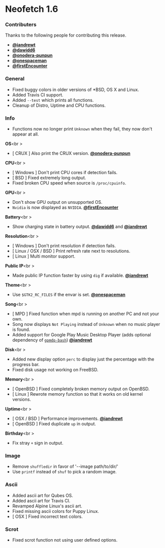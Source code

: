 # Neofetch 1.6


### Contributers

Thanks to the following people for contributing this release.

- **[@iandrewt](https://github.com/iandrewt)**
- **[@dawidd6](https://github.com/dawidd6)**
- **[@onodera-punpun](https://github.com/onodera-punpun)**
- **[@onespaceman](https://github.com/onespaceman)**
- **[@firstEncounter](https://github.com/firstEncounter)**

### General

- Fixed buggy colors in older versions of \*BSD, OS X and Linux.
- Added Travis CI support.
- Added `--test` which prints all functions.
- Cleanup of Distro, Uptime and CPU functions.

### Info

- Functions now no longer print `Unknown` when they fail, they now don't appear at all.

**OS**<br \>
- [ CRUX ] Also print the CRUX version. **[@onodera-punpun](https://github.com/onodera-punpun)**

**CPU**<br \>
- [ Windows ] Don't print CPU cores if detection fails.
- [ BSD ] Fixed extremely long output.
- Fixed broken CPU speed when source is `/proc/cpuinfo`.

**GPU**<br \>
- Don't show GPU output on unsupported OS.
- `Nvidia` is now displayed as `NVIDIA`. **[@firstEncounter](https://github.com/firstEncounter)**

**Battery**<br \>
- Show charging state in battery output. **[@dawidd6](https://github.com/dawidd6)** and **[@iandrewt](https://github.com/iandrewt)**

**Resolution**<br \>
- [ Windows ] Don't print resolution if detection fails.
- [ Linux / OSX / BSD ] Print refresh rate next to resolutions.
- [ Linux ] Multi monitor support.

**Public IP**<br \>
- Made public IP function faster by using `dig` if available. **[@iandrewt](https://github.com/iandrewt)**

**Theme**<br \>
- Use `$GTK2_RC_FILES` if the envar is set. **[@onespaceman](https://github.com/onespaceman)**

**Song**<br \>
- [ MPD ] Fixed function when mpd is running on another PC and not your own.
- Song now displays `Not Playing` instead of `Unknown` when no music player is found.
- Added support for Google Play Music Desktop Player (adds optional dependency of [`gpmdp-bash`](https://github.com/iandrewt/gpmdp-bash)) **[@iandrewt](https://github.com/iandrewt)**

**Disk**<br \>
- Added new display option `perc` to display just the percentage with the progress bar.
- Fixed disk usage not working on FreeBSD.

**Memory**<br \>
- [ OpenBSD ] Fixed completely broken memory output on OpenBSD.
- [ Linux ] Rewrote memory function so that it works on old kernel versions.

**Uptime**<br \>
- [ OSX / BSD ] Performance improvements. **[@iandrewt](https://github.com/iandrewt)**
- [ OpenBSD ] Fixed duplicate `up` in output.

**Birthday**<br \>
- Fix stray `+` sign in output.


### Image

- Remove `shuffledir` in favor of '--image path/to/dir/'
- Use `printf` instead of `shuf` to pick a random image.


### Ascii

- Added ascii art for Qubes OS.
- Added ascii art for Travis CI.
- Revamped Alpine Linux's ascii art.
- Fixed missing ascii colors for Puppy Linux.
- [ OSX ] Fixed incorrect text colors.


### Scrot
- Fixed scrot function not using user defined options.
